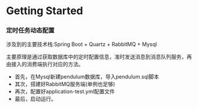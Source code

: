 # Getting Started

### 定时任务动态配置
涉及到的主要技术栈:Spring Boot + Quartz + RabbitMQ + Mysql

主要原理是通过获取数据库中的定时配置信息，准时发送消息到消息队列服务，再由接入的消费端执行对应的方法。

* 首先，在Mysql新建pendulum数据库，导入pendulum.sql脚本
* 其次，搭建好RabbitMQ服务端(单例也足够)
* 再次，配置好application-test.yml配置文件
* 最后，启动运行。

